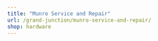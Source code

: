 ```yaml
---
title: "Munro Service and Repair"
url: /grand-junction/munro-service-and-repair/
shop: hardware
---
```

